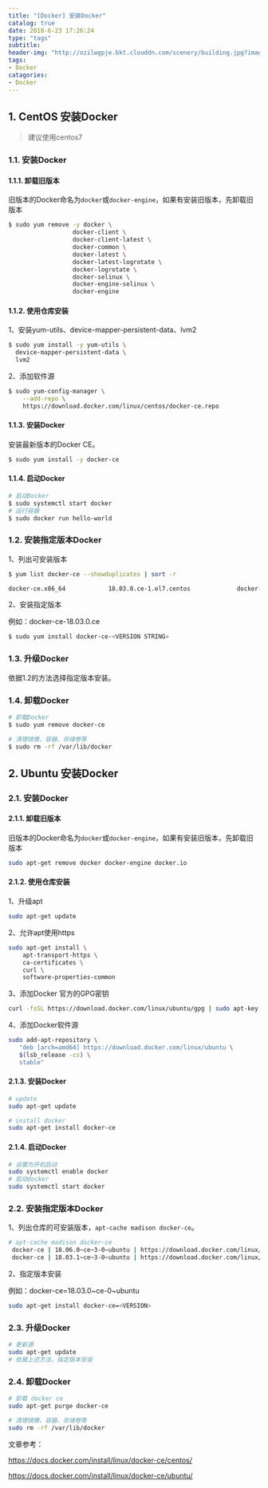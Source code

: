 ```yaml
---
title: "[Docker] 安装Docker"
catalog: true
date: 2018-6-23 17:26:24
type: "tags"
subtitle:
header-img: "http://ozilwgpje.bkt.clouddn.com/scenery/building.jpg?imageslim"
tags:
- Docker
catagories:
- Docker
---
```


## 1. CentOS 安装Docker

> 建议使用centos7

### 1.1. 安装Docker

#### 1.1.1. 卸载旧版本

旧版本的Docker命名为`docker`或`docker-engine`，如果有安装旧版本，先卸载旧版本

```bash
$ sudo yum remove -y docker \
                  docker-client \
                  docker-client-latest \
                  docker-common \
                  docker-latest \
                  docker-latest-logrotate \
                  docker-logrotate \
                  docker-selinux \
                  docker-engine-selinux \
                  docker-engine
```

#### 1.1.2. 使用仓库安装

1、安装yum-utils、device-mapper-persistent-data、lvm2

```bash
$ sudo yum install -y yum-utils \
  device-mapper-persistent-data \
  lvm2
```

2、添加软件源

```bash
$ sudo yum-config-manager \
    --add-repo \
    https://download.docker.com/linux/centos/docker-ce.repo
```

#### 1.1.3. 安装Docker

安装最新版本的Docker CE。

```bash
$ sudo yum install -y docker-ce 
```

#### 1.1.4. 启动Docker

```bash
# 启动Docker
$ sudo systemctl start docker
# 运行容器
$ sudo docker run hello-world
```

### 1.2. 安装指定版本Docker

1、列出可安装版本

```bash
$ yum list docker-ce --showduplicates | sort -r

docker-ce.x86_64            18.03.0.ce-1.el7.centos             docker-ce-stable
```

2、安装指定版本

例如：docker-ce-18.03.0.ce

```bash
$ sudo yum install docker-ce-<VERSION STRING>
```

### 1.3. 升级Docker

依据1.2的方法选择指定版本安装。

### 1.4. 卸载Docker

```bash
# 卸载Docker
$ sudo yum remove docker-ce

# 清理镜像、容器、存储卷等
$ sudo rm -rf /var/lib/docker
```

## 2. Ubuntu 安装Docker

### 2.1. 安装Docker

#### 2.1.1. 卸载旧版本

旧版本的Docker命名为`docker`或`docker-engine`，如果有安装旧版本，先卸载旧版本

```bash
sudo apt-get remove docker docker-engine docker.io
```

#### 2.1.2. 使用仓库安装

1、升级apt

```bash
sudo apt-get update
```

2、允许apt使用https

```bash
sudo apt-get install \
    apt-transport-https \
    ca-certificates \
    curl \
    software-properties-common
```

3、添加Docker 官方的GPG密钥

```bash
curl -fsSL https://download.docker.com/linux/ubuntu/gpg | sudo apt-key add -
```

4、添加Docker软件源

```bash
sudo add-apt-repository \
   "deb [arch=amd64] https://download.docker.com/linux/ubuntu \
   $(lsb_release -cs) \
   stable"
```

#### 2.1.3. 安装Docker

```bash
# update
sudo apt-get update

# install docker
sudo apt-get install docker-ce
```

#### 2.1.4. 启动Docker

```bash
# 设置为开机启动
sudo systemctl enable docker
# 启动docker
sudo systemctl start docker
```

### 2.2. 安装指定版本Docker

1、列出仓库的可安装版本，`apt-cache madison docker-ce`。

```bash
# apt-cache madison docker-ce
 docker-ce | 18.06.0~ce~3-0~ubuntu | https://download.docker.com/linux/ubuntu bionic/stable amd64 Packages
 docker-ce | 18.03.1~ce~3-0~ubuntu | https://download.docker.com/linux/ubuntu bionic/stable amd64 Packages
```

2、指定版本安装

例如：docker-ce=18.03.0~ce-0~ubuntu

```bash
sudo apt-get install docker-ce=<VERSION>
```

### 2.3.  升级Docker

```bash
# 更新源
sudo apt-get update
# 依据上述方法，指定版本安装
```

### 2.4. 卸载Docker

```bash
# 卸载 docker ce
sudo apt-get purge docker-ce

# 清理镜像、容器、存储卷等
sudo rm -rf /var/lib/docker
```



文章参考：

https://docs.docker.com/install/linux/docker-ce/centos/

https://docs.docker.com/install/linux/docker-ce/ubuntu/

